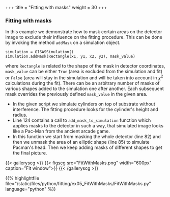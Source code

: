 +++
title = "Fitting with masks"
weight = 30
+++

### Fitting with masks

In this example we demonstrate how to mask certain areas on the detector image to exclude their influence on the fitting procedure.  This can be done by invoking the method `addMask` on a simulation object.

```
simulation = GISASSimulation()
simulation.addMask(Rectangle(x1, y1, x2, y2), mask_value)
```

where `Rectangle` is related to the shape of the mask in detector coordinates, `mask_value` can be either `True` (area is excluded from the simulation and fit) or `False` (area will stay in the simulation and will be taken into account in $\chi^2$ calculations during the fit). There can be an arbitrary number of masks of various shapes added to the simulation one after another. Each subsequent mask overrides the previously defined `mask_value` in the given area.

* In the given script we simulate cylinders on top of substrate without interference. The fitting procedure looks for the cylinder's height and radius.
* Line 124 contains a call to `add_mask_to_simulation` function which applies masks to the detector in such a way, that simulated image looks like a Pac-Man from the ancient arcade game.
* In this function we start from masking the whole detector (line 82) and then we unmask the area of an elliptic shape (line 85) to simulate Pacman's head. Then we keep adding masks of different shapes to get the final picture.


{{< galleryscg >}}
{{< figscg src="FitWithMasks.png" width="600px" caption="Fit window">}}
{{< /galleryscg >}}

{{% highlightfile file="/static/files/python/fitting/ex05_FitWithMasks/FitWithMasks.py" language="python" %}}